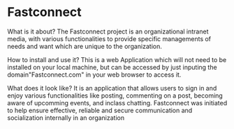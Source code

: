 # Fastconnect

What is it about?
The Fastconnect project is an organizational intranet media,
with various functionalities to provide specific managements of needs and want
which are unique to the organization.

How to install and use it?
This is a web Application which will not need to be installed on your local machine, but can be accessed by just inputing the domain"Fastconnect.com" in your web browser to access it.

What does it look like?
It is an application that allows users to sign in and enjoy various functionalities like posting, commenting on a post, becoming aware of upcomming events, and inclass chatting.
Fastconnect was initiated to help ensure effective, reliable and secure communication and socialization internally in an organization
